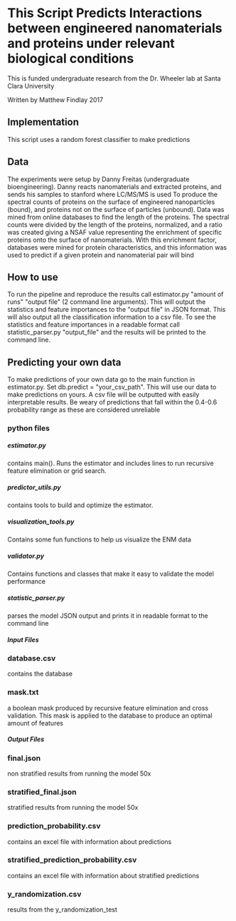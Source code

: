 <h1> This Script Predicts Interactions between engineered nanomaterials and proteins under relevant biological conditions </h1>
<p> This is funded undergraduate research from the Dr. Wheeler lab at Santa Clara University </p>
<p> Written by Matthew Findlay 2017 <p>
<h2> Implementation </h2>
<p> This script uses a random forest classifier to make predictions <p>
<h2> Data </h2>
The experiments were setup by Danny Freitas (undergraduate bioengineering). Danny reacts nanomaterials and extracted proteins, and sends his samples to stanford where LC/MS/MS is used
To produce the spectral counts of proteins on the surface of engineered nanoparticles (bound), and proteins not on the surface of particles (unbound). Data was
mined from online databases to find the length of the proteins. The spectral counts were divided by the length of the proteins,
normalized, and a ratio was created giving a NSAF value representing the enrichment of specific proteins onto the surface of nanomaterials.
With this enrichment factor, databases were mined for protein characteristics, and this information was used to predict if a given protein
and nanomaterial pair will bind
<h2> How to use </h2>
<p>To run the pipeline and reproduce the results call estimator.py "amount of runs" "output file" (2 command line arguments). This
will output the statistics and feature importances to the "output file" in JSON format. This will also
output all the classification information to a csv file. To see the statistics and feature importances
in a readable format call statistic_parser.py "output_file" and the results will be printed to the
command line.</p>
<h2> Predicting your own data</h2>
<p> To make predictions of your own data go to the main function in estimator.py. Set db.predict = "your_csv_path". This will use our data to make predictions on yours. A csv file will be outputted
with easily interpretable results. Be weary of predictions that fall within the 0.4-0.6 probability range
as these are considered unreliable </p>
<h3> python files </h3>
<h5> estimator.py </h5>
<p> contains main(). Runs the estimator and includes lines to run recursive feature elimination
or grid search.</p>
<h5> predictor_utils.py </h5>
<p>contains tools to build and optimize the estimator.</p>
<h5> visualization_tools.py </h5>
<p>Contains some fun functions to help us visualize the ENM data </p>
<h5> validator.py </h5>
<p> Contains functions and classes that make it easy to validate the model performance </p>
<h5>statistic_parser.py</h5>
<p> parses the model JSON output and prints it in readable format to the command line </p>
<h5> Input Files </h5>
<h3>database.csv</h3>
<p> contains the database </p>
<h3>mask.txt</h3>
<p> a boolean mask produced by recursive feature elimination and cross validation.
This mask is applied to the database to produce an optimal amount of features </p>
<h5> Output Files </h5>
<h3> final.json </h3>
<p>non stratified results from running the model 50x</p>
<h3>stratified_final.json</h3>
<p>stratified results from running the model 50x</p>
<h3>prediction_probability.csv</h3>
<p>contains an excel file with information about predictions</p>
<h3>stratified_prediction_probability.csv</h3>
<p>contains an excel file with information about stratified predictions</p>
<h3> y_randomization.csv</h3>
<p>results from the y_randomization_test</p>
